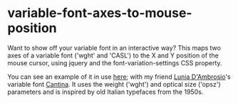 # variable-font-axes-to-mouse-position
Want to show off your variable font in an interactive way? This maps two axes of a variable font ('wght' and 'CASL') to the X and Y position of the mouse cursor, using jquery and the font-variation-settings CSS property.

You can see an example of it in use <a href="https://luniadambrosio.de/cantina-variable-font/" target="_blank">here</a>; with my friend <a href="https://luniadambrosio.de/" target="_blank">Lunia D'Ambrosio</a>'s variable font <a href="https://luniadambrosio.de/cantina-variable-font-project/" target="_blank">Cantina</a>. It uses the weight ('wght') and optical size ('opsz') parameters and is inspired by old Italian typefaces from the 1950s.
